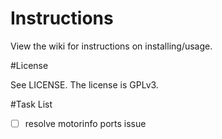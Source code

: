 # Instructions

View the wiki for instructions on installing/usage.

#License 

See LICENSE. The license is GPLv3.

#Task List
- [ ] resolve motorinfo ports issue
